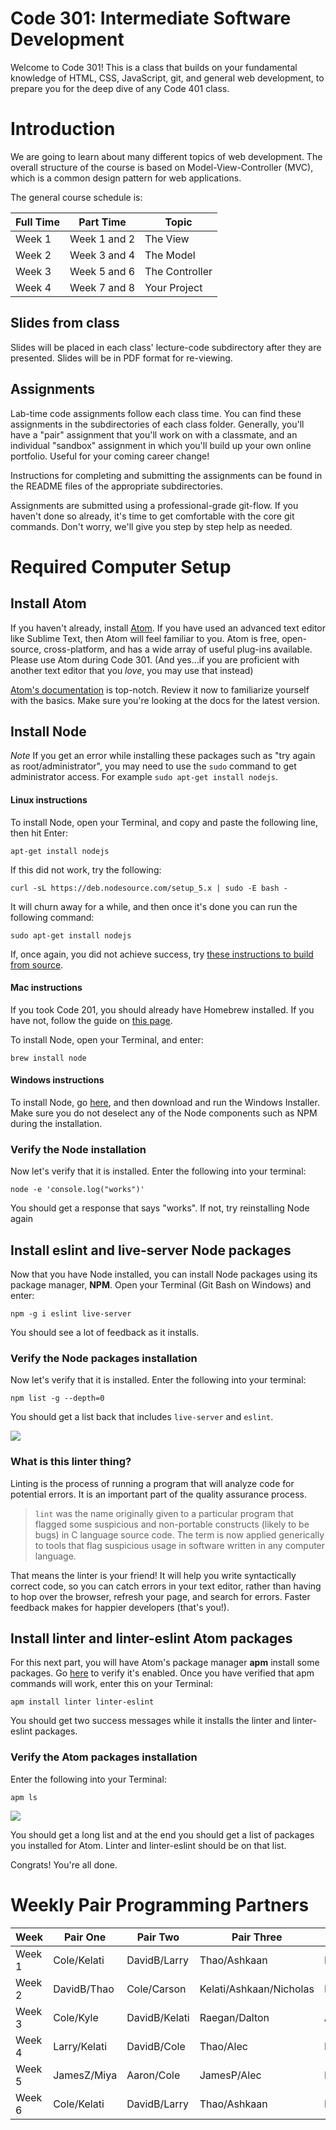 # Code 301: Intermediate Software Development

Welcome to Code 301! This is a class that builds on your fundamental knowledge of HTML, CSS, JavaScript, git, and general web development, to prepare you for the deep dive of any Code 401 class.

# Introduction

We are going to learn about many different topics of web development. The overall structure of the course is based on Model-View-Controller (MVC), which is a common design pattern for web applications.

The general course schedule is:

Full Time  | Part Time    | Topic
-----------|--------------|---------------
Week 1     | Week 1 and 2 | The View
Week 2     | Week 3 and 4 | The Model
Week 3     | Week 5 and 6 | The Controller
Week 4     | Week 7 and 8 | Your Project

## Slides from class

Slides will be placed in each class' lecture-code subdirectory after they are presented.
Slides will be in PDF format for re-viewing.

## Assignments

Lab-time code assignments follow each class time. You can find these assignments in the subdirectories of each class folder. Generally, you'll have a "pair" assignment that you'll work on with a classmate, and an individual "sandbox" assignment in which you'll build up your own online portfolio. Useful for your coming career change!

Instructions for completing and submitting the assignments can be found in the README files of the appropriate subdirectories.

Assignments are submitted using a professional-grade git-flow. If you haven't done so already, it's time to get comfortable with the core git commands. Don't worry, we'll give you step by step help as needed.

# Required Computer Setup

## Install Atom

If you haven't already, install [Atom](https://atom.io). If you have used an advanced text editor like Sublime Text, then Atom will feel familiar to you. Atom is free, open-source, cross-platform, and has a wide array of useful plug-ins available. Please use Atom during Code 301. (And yes...if you are proficient with another text editor that you *love*, you may use that instead)

[Atom's documentation](https://atom.io/docs/latest) is top-notch. Review it now to familiarize yourself with the basics. Make sure you're looking at the docs for the latest version.

## Install Node

*Note* If you get an error while installing these packages such as "try again as root/administrator", you may need to use the `sudo` command to get administrator access. For example `sudo apt-get install nodejs`.

#### Linux instructions

  To install Node, open your Terminal, and copy and paste the following line, then hit Enter:

  `apt-get install nodejs`

  If this did not work, try the following:

  `curl -sL https://deb.nodesource.com/setup_5.x | sudo -E bash -`

  It will churn away for a while, and then once it's done you can run the following command:

  `sudo apt-get install nodejs`

  If, once again, you did not achieve success, try [these instructions to build from source](https://gist.github.com/toastynerd/d3e563522977f6750c32).



#### Mac instructions

  If you took Code 201, you should already have Homebrew installed. If you have not, follow the guide on [this page](https://github.com/codefellows/code-201-prework/blob/master/prework/mac/2_homebrew.md#install-homebrew).

  To install Node, open your Terminal, and enter:

  `brew install node`

#### Windows instructions

  To install Node, go [here](https://nodejs.org/en/download/), and then download and run the Windows Installer. Make sure you do not deselect any of the Node components such as NPM during the installation.

### Verify the Node installation
Now let's verify that it is installed. Enter the following into your terminal:

`node -e 'console.log("works")'`

You should get a response that says "works". If not, try reinstalling Node again

## Install eslint and live-server Node packages

Now that you have Node installed, you can install Node packages using its package manager, **NPM**. Open your Terminal (Git Bash on Windows) and enter:

`npm -g i eslint live-server`

You should see a lot of feedback as it installs.

### Verify the Node packages installation
Now let's verify that it is installed. Enter the following into your terminal:

`npm list -g --depth=0`

You should get a list back that includes `live-server` and `eslint`.

![](http://i.imgur.com/1ITioP1.png)

### What is this linter thing?

Linting is the process of running a program that will analyze code for potential errors. It is an important part of the quality assurance process.

> `lint` was the name originally given to a particular program that flagged some suspicious and non-portable constructs (likely to be bugs) in C language source code. The term is now applied generically to tools that flag suspicious usage in software written in any computer language.

That means the linter is your friend! It will help you write syntactically correct code, so you can catch errors in your text editor, rather than having to hop over the browser, refresh your page, and search for errors. Faster feedback makes for happier developers (that's you!).

## Install linter and linter-eslint Atom packages

For this next part, you will have Atom's package manager **apm** install some packages. Go [here](https://atom.io/docs/v0.194.0/using-atom-atom-packages#command-line) to verify it's enabled. Once you have verified that apm commands will work, enter this on your Terminal:

`apm install linter linter-eslint`

You should get two success messages while it installs the linter and linter-eslint packages.

### Verify the Atom packages installation
Enter the following into your Terminal:

`apm ls`

 ![](http://i.imgur.com/Jlv6LeP.png)

 You should get a long list and at the end you should get a list of packages you installed for Atom. Linter and linter-eslint should be on that list.

Congrats! You're all done.


# Weekly Pair Programming Partners

Week    | Pair One    | Pair Two | Pair Three   | Pair Four | Pair Five   | Pair Six     | Pair Seven    | Pair Eight | Pair Nine
--------|-------------|----------|--------------|-----------|-------------|--------------|---------------|------------|------------
Week 1  |Cole/Kelati|DavidB/Larry|Thao/Ashkaan|Miya/Joel|Alec/Raegan|Carson/JamesP|Kyle/Rowen|Nicholas/JamesZ|Ricky/Aaron
Week 2  |DavidB/Thao|Cole/Carson|Kelati/Ashkaan/Nicholas|Larry/Joel|Alec/JamesZ|JamesP/Kyle|Rowen/Aaron|Dalton/Ricky|Raegan/Miya
Week 3  |Cole/Kyle|DavidB/Kelati|Raegan/Dalton|Ashkaan/Larry|Aaron/Joel/Nicholas|Alec/JamesP|Rowen/Carson|Thao/Miya|JamesZ/Ricky
Week 4  |Larry/Kelati|DavidB/Cole|Thao/Alec|Miya/Ashkaan|Joel/Raegan|JamesZ/JamesP/Dalton|Kyle/Ricky|Nicholas/Carson|Rowen/Aaron
Week 5  |JamesZ/Miya|Aaron/Cole|JamesP/Alec|Kelati/Ashkaan|Joel/Dalton|Thao/Raegan/|Kyle/Ricky|Larry/Carson|Rowen/DavidB
Week 6  |Cole/Kelati|DavidB/Larry|Thao/Ashkaan|Miya/Joel|Alec/Raegan|Carson/JamesP/Kyle|Dalton/Rowen|Aaron/JamesZ
